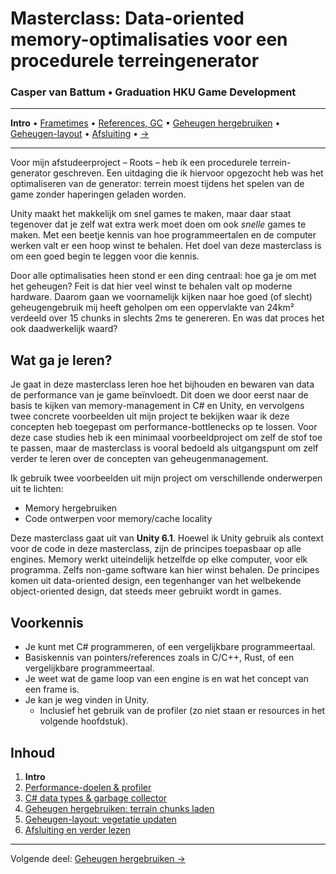 ﻿# Masterclass: Data-oriented memory-optimalisaties voor een procedurele terreingenerator

### Casper van Battum • Graduation HKU Game Development

---

**Intro** • [Frametimes](2-frametimes-profiler.md) • [References, GC](3-references-gc.md) • [Geheugen hergebruiken](4-chunk-pooling.md) • [Geheugen-layout](5-layout.md) • [Afsluiting](9-afsluiting.md) • [→](2-frametimes-profiler.md)

---

Voor mijn afstudeerproject – Roots – heb ik een procedurele terrein-generator geschreven. Een uitdaging die ik hiervoor opgezocht heb was het optimaliseren van de generator: terrein moest tijdens het spelen van de game zonder haperingen geladen worden. 

Unity maakt het makkelijk om snel games te maken, maar daar staat tegenover dat je zelf wat extra werk moet doen om ook _snelle_ games te maken. Met een beetje kennis van hoe programmeertalen en de computer werken valt er een hoop winst te behalen. Het doel van deze masterclass is om een goed begin te leggen voor die kennis.

Door alle optimalisaties heen stond er een ding centraal: hoe ga je om met het geheugen? Feit is dat hier veel winst te behalen valt op moderne hardware. Daarom gaan we voornamelijk kijken naar hoe goed (of slecht) geheugengebruik mij heeft geholpen om een oppervlakte van 24km² verdeeld over 15 chunks in slechts 2ms te genereren. En was dat proces het ook daadwerkelijk waard?

## Wat ga je leren?
Je gaat in deze masterclass leren hoe het bijhouden en bewaren van data de performance van je game beïnvloedt. Dit doen we door eerst naar de basis te kijken van memory-management in C# en Unity, en vervolgens twee concrete voorbeelden uit mijn project te bekijken waar ik deze concepten heb toegepast om performance-bottlenecks op te lossen. Voor deze case studies heb ik een minimaal voorbeeldproject om zelf de stof toe te passen, maar de masterclass is vooral bedoeld als uitgangspunt om zelf verder te leren over de concepten van geheugenmanagement. 

Ik gebruik twee voorbeelden uit mijn project om verschillende onderwerpen uit te lichten:

- Memory hergebruiken
- Code ontwerpen voor memory/cache locality

[//]: # (- Unity native memory &#40;inclusief een kort stukje over GPU buffers&#41;)

Deze masterclass gaat uit van **Unity 6.1**. Hoewel ik Unity gebruik als context voor de code in deze masterclass, zijn de principes toepasbaar op alle engines. Memory werkt uiteindelijk hetzelfde op elke computer, voor elk programma. Zelfs non-game software kan hier winst behalen. De principes komen uit data-oriented design, een tegenhanger van het welbekende object-oriented design, dat steeds meer gebruikt wordt in games.

## Voorkennis

- Je kunt met C# programmeren, of een vergelijkbare programmeertaal.
- Basiskennis van pointers/references zoals in C/C++, Rust, of een vergelijkbare programmeertaal.
- Je weet wat de game loop van een engine is en wat het concept van een frame is.
- Je kan je weg vinden in Unity.
  - Inclusief het gebruik van de profiler (zo niet staan er resources in het volgende hoofdstuk).

## Inhoud

1. **Intro**
2. [Performance-doelen & profiler](2-frametimes-profiler.md)
3. [C# data types & garbage collector](3-references-gc.md)
4. [Geheugen hergebruiken: terrain chunks laden](4-chunk-pooling.md)
5. [Geheugen-layout: vegetatie updaten](5-layout.md)
6. [Afsluiting en verder lezen](9-afsluiting.md)

---

Volgende deel: [Geheugen hergebruiken →](2-frametimes-profiler.md)